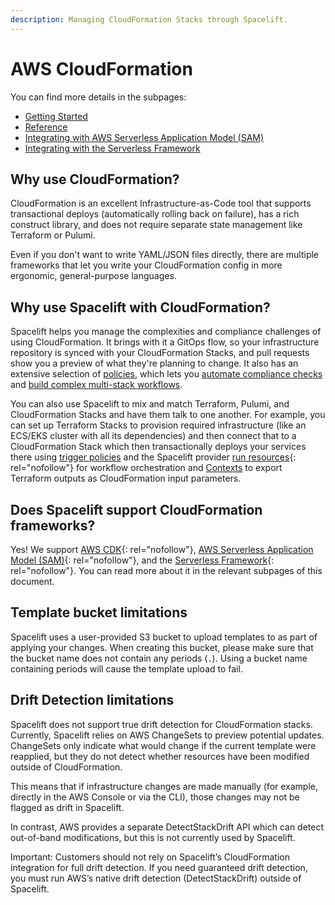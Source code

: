 ```yaml
---
description: Managing CloudFormation Stacks through Spacelift.
---
```


# AWS CloudFormation

You can find more details in the subpages:

- [Getting Started](getting-started.md)
- [Reference](reference.md)
- [Integrating with AWS Serverless Application Model (SAM)](integrating-with-sam.md)
- [Integrating with the Serverless Framework](integrating-with-the-serverless-framework.md)

## Why use CloudFormation?

CloudFormation is an excellent Infrastructure-as-Code tool that supports transactional deploys (automatically rolling back on failure), has a rich construct library, and does not require separate state management like Terraform or Pulumi.

Even if you don't want to write YAML/JSON files directly, there are multiple frameworks that let you write your CloudFormation config in more ergonomic, general-purpose languages.

## Why use Spacelift with CloudFormation?

Spacelift helps you manage the complexities and compliance challenges of using CloudFormation. It brings with it a GitOps flow, so your infrastructure repository is synced with your CloudFormation Stacks, and pull requests show you a preview of what they're planning to change. It also has an extensive selection of [policies](../../concepts/policy/README.md), which lets you [automate compliance checks](../../concepts/policy/terraform-plan-policy.md) and [build complex multi-stack workflows](../../concepts/policy/trigger-policy.md).

You can also use Spacelift to mix and match Terraform, Pulumi, and CloudFormation Stacks and have them talk to one another. For example, you can set up Terraform Stacks to provision required infrastructure (like an ECS/EKS cluster with all its dependencies) and then connect that to a CloudFormation Stack which then transactionally deploys your services there using [trigger policies](../../concepts/policy/trigger-policy.md) and the Spacelift provider [run resources](https://registry.terraform.io/providers/spacelift-io/spacelift/latest/docs/resources/run){: rel="nofollow"} for workflow orchestration and [Contexts](../../concepts/configuration/context.md#remote-state-alternative-terraform-specific) to export Terraform outputs as CloudFormation input parameters.

## Does Spacelift support CloudFormation frameworks?

Yes! We support [AWS CDK](https://github.com/aws/aws-cdk){: rel="nofollow"}, [AWS Serverless Application Model (SAM)](https://aws.amazon.com/serverless/sam/){: rel="nofollow"}, and the [Serverless Framework](https://www.serverless.com/){: rel="nofollow"}. You can read more about it in the relevant subpages of this document.

## Template bucket limitations

Spacelift uses a user-provided S3 bucket to upload templates to as part of applying your changes. When creating this bucket, please make sure that the bucket name does not contain any periods (`.`). Using a bucket name containing periods will cause the template upload to fail.

## Drift Detection limitations

Spacelift does not support true drift detection for CloudFormation stacks. Currently, Spacelift relies on AWS ChangeSets to preview potential updates. ChangeSets only indicate what would change if the current template were reapplied, but they do not detect whether resources have been modified outside of CloudFormation.

This means that if infrastructure changes are made manually (for example, directly in the AWS Console or via the CLI), those changes may not be flagged as drift in Spacelift.

In contrast, AWS provides a separate DetectStackDrift API which can detect out-of-band modifications, but this is not currently used by Spacelift.

Important: Customers should not rely on Spacelift’s CloudFormation integration for full drift detection. If you need guaranteed drift detection, you must run AWS’s native drift detection (DetectStackDrift) outside of Spacelift.
